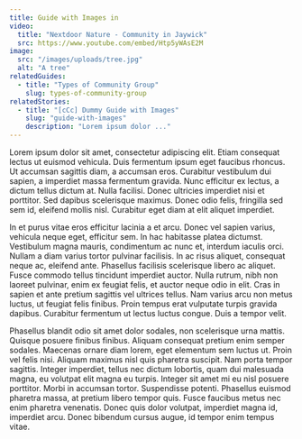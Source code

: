 ```yaml
---
title: Guide with Images in
video:
  title: "Nextdoor Nature - Community in Jaywick"
  src: https://www.youtube.com/embed/Htp5yWAsE2M
image:
  src: "/images/uploads/tree.jpg"
  alt: "A tree"
relatedGuides:
  - title: "Types of Community Group"
    slug: types-of-community-group
relatedStories:
  - title: "[cCc] Dummy Guide with Images"
    slug: "guide-with-images"
    description: "Lorem ipsum dolor ..."
---
```

Lorem ipsum dolor sit amet, consectetur adipiscing elit. Etiam consequat lectus ut euismod vehicula. Duis fermentum ipsum eget faucibus rhoncus. Ut accumsan sagittis diam, a accumsan eros. Curabitur vestibulum dui sapien, a imperdiet massa fermentum gravida. Nunc efficitur ex lectus, a dictum tellus dictum at. Nulla facilisi. Donec ultricies imperdiet nisi et porttitor. Sed dapibus scelerisque maximus. Donec odio felis, fringilla sed sem id, eleifend mollis nisl. Curabitur eget diam at elit aliquet imperdiet.

In et purus vitae eros efficitur lacinia a et arcu. Donec vel sapien varius, vehicula neque eget, efficitur sem. In hac habitasse platea dictumst. Vestibulum magna mauris, condimentum ac nunc et, interdum iaculis orci. Nullam a diam varius tortor pulvinar facilisis. In ac risus aliquet, consequat neque ac, eleifend ante. Phasellus facilisis scelerisque libero ac aliquet. Fusce commodo tellus tincidunt imperdiet auctor. Nulla rutrum, nibh non laoreet pulvinar, enim ex feugiat felis, et auctor neque odio in elit. Cras in sapien et ante pretium sagittis vel ultrices tellus. Nam varius arcu non metus luctus, ut feugiat felis finibus. Proin tempus erat vulputate turpis gravida dapibus. Curabitur fermentum ut lectus luctus congue. Duis a tempor velit.

Phasellus blandit odio sit amet dolor sodales, non scelerisque urna mattis. Quisque posuere finibus finibus. Aliquam consequat pretium enim semper sodales. Maecenas ornare diam lorem, eget elementum sem luctus ut. Proin vel felis nisi. Aliquam maximus nisl quis pharetra suscipit. Nam porta tempor sagittis. Integer imperdiet, tellus nec dictum lobortis, quam dui malesuada magna, eu volutpat elit magna eu turpis. Integer sit amet mi eu nisl posuere porttitor. Morbi in accumsan tortor. Suspendisse potenti. Phasellus euismod pharetra massa, at pretium libero tempor quis. Fusce faucibus metus nec enim pharetra venenatis. Donec quis dolor volutpat, imperdiet magna id, imperdiet arcu. Donec bibendum cursus augue, id tempor enim tempus vitae.
